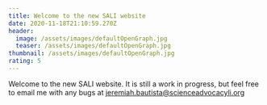 ```yaml
---
title: Welcome to the new SALI website
date: 2020-11-18T21:10:59.270Z
header:
  image: /assets/images/defaultOpenGraph.jpg
  teaser: /assets/images/defaultOpenGraph.jpg
thumbnail: /assets/images/defaultOpenGraph.jpg
rating: 5
---
```

Welcome to the new SALI website. It is still a work in progress, but feel free to email me with any bugs at [jeremiah.bautista@scienceadvocacyli.org](mailto:jeremiah.bautista@scienceadvocacyli.org)

